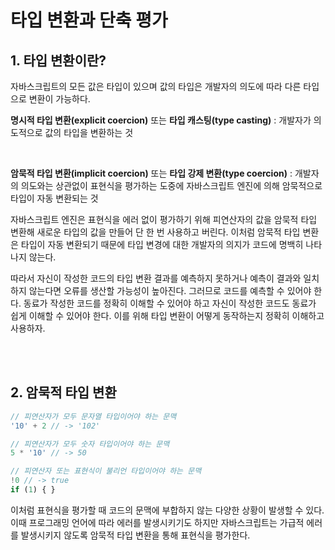 # 타입 변환과 단축 평가

## 1. 타입 변환이란?

자바스크립트의 모든 값은 타입이 있으며 값의 타입은 개발자의 의도에 따라 다른 타입으로 변환이 가능하다.

**명시적 타입 변환(explicit coercion)** 또는 **타입 캐스팅(type casting)** : 개발자가 의도적으로 값의 타입을 변환하는 것

<br>

**암묵적 타입 변환(implicit coercion)** 또는 **타입 강제 변환(type coercion)** : 개발자의 의도와는 상관없이 표현식을 평가하는 도중에 자바스크립트 엔진에 의해 암묵적으로 타입이 자동 변환되는 것

자바스크립트 엔진은 표현식을 에러 없이 평가하기 위해 피연산자의 값을 암묵적 타입 변환해 새로운 타입의 값을 만들어 단 한 번 사용하고 버린다. 이처럼 암묵적 타입 변환은 타입이 자동 변환되기 때문에 타입 변경에 대한 개발자의 의지가 코드에 명백히 나타나지 않는다.

따라서 자신이 작성한 코드의 타입 변환 결과를 예측하지 못하거나 예측이 결과와 일치하지 않는다면 오류를 생산할 가능성이 높아진다. 그러므로 코드를 예측할 수 있어야 한다. 동료가 작성한 코드를 정확히 이해할 수 있어야 하고 자신이 작성한 코드도 동료가 쉽게 이해할 수 있어야 한다. 이를 위해 타입 변환이 어떻게 동작하는지 정확히 이해하고 사용하자.

<br><br>

## 2. 암묵적 타입 변환

```javascript
// 피연산자가 모두 문자열 타입이어야 하는 문맥
'10' + 2 // -> '102'

// 피연산자가 모두 숫자 타입이어야 하는 문맥
5 * '10' // -> 50

// 피연산자 또는 표현식이 불리언 타입이어야 하는 문맥
!0 // -> true
if (1) { }
```

이처럼 표현식을 평가할 때 코드의 문맥에 부합하지 않는 다양한 상황이 발생할 수 있다. 이때 프로그래밍 언어에 따라 에러를 발생시키기도 하지만 자바스크립트는 가급적 에러를 발생시키지 않도록 암묵적 타입 변환을 통해 표현식을 평가한다.